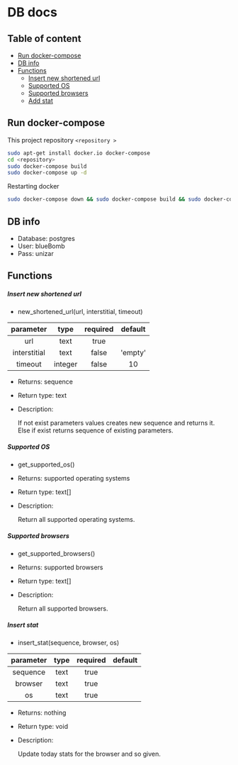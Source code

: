 # DB docs

## Table of content

- [Run docker-compose](#run)
- [DB info](#DBinfo)
- [Functions](#Functions)
  - [Insert new shortened url](#f-new-url)
  - [Supported OS](#f-OS)
  - [Supported browsers](#f-browsers)
  - [Add stat](#f-stat)

<a name="run"></a>

## Run docker-compose
This project repository ```<repository >```
```sh
sudo apt-get install docker.io docker-compose
cd <repository>
sudo docker-compose build
sudo docker-compose up -d
```

Restarting docker
```sh
sudo docker-compose down && sudo docker-compose build && sudo docker-compose up -d
```

<a name="DBinfo"></a>

##  DB info
- Database: postgres
- User: blueBomb
- Pass: unizar

<a name="Functions"></a>

## Functions

<a name="f-new-url"></a>

##### Insert new shortened url
* new_shortened_url(url, interstitial, timeout)

|parameter|type|required|default|
|:-------:|:--:|:------:|:-----:|
|url|text|true|
|interstitial|text|false|'empty'|
|timeout|integer|false|10|

* Returns: sequence
* Return type: text

* Description:

  If not exist parameters values creates new sequence and returns it.<br>
  Else if exist returns sequence of existing parameters.

<a name="f-OS"></a>

##### Supported OS

* get_supported_os()

* Returns: supported operating systems

* Return type: text[]

* Description:

  Return all supported operating systems.

<a name="f-browsers"></a>

##### Supported browsers

* get_supported_browsers()

* Returns: supported browsers

* Return type: text[]

* Description:

  Return all supported browsers.

<a name="f-stat"></a>

##### Insert stat

* insert_stat(sequence, browser, os)

|parameter|type|required|default|
|:-------:|:--:|:------:|:-----:|
|sequence|text|true|
|browser|text|true|
|os|text|true|

* Returns: nothing

* Return type: void

* Description:

  Update today stats for the browser and so given.
